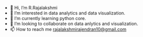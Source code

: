 - 👋 Hi, I’m R.Rajalakshmi
- 👀 I’m interested in data analytics and data visualization.
- 🌱 I’m currently learning python core.
- 💞️ I’m looking to collaborate on data anlytics and visualization.
- 📫 How to reach me rajalakshmirajendran10@gmail.com

<!---
Rajalakshmi9710/Rajalakshmi9710 is a ✨ special ✨ repository because its `README.md` (this file) appears on your GitHub profile.
You can click the Preview link to take a look at your changes.
--->

